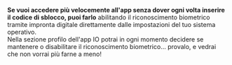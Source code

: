 **Se vuoi accedere più velocemente all'app senza dover ogni volta inserire il codice di sblocco, puoi farlo** abilitando il riconoscimento biometrico tramite impronta digitale direttamente dalle impostazioni del tuo sistema operativo.  
Nella sezione profilo  dell'app IO potrai in ogni momento decidere se mantenere o disabilitare il riconoscimento biometrico... provalo, e vedrai che non vorrai più farne a meno!
